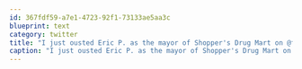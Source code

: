 ```yaml
---
id: 367fdf59-a7e1-4723-92f1-73133ae5aa3c
blueprint: text
category: twitter
title: "I just ousted Eric P. as the mayor of Shopper's Drug Mart on @foursquare! http://4sq.com/btVbhQ"
caption: "I just ousted Eric P. as the mayor of Shopper's Drug Mart on @foursquare! http://4sq.com/btVbhQ"
---
```

